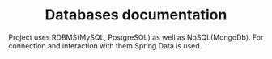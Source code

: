 <h1 style="text-align: center">Databases documentation</h1>

<p> Project uses RDBMS(MySQL, PostgreSQL) as well as NoSQL(MongoDb). For connection and interaction with them
 Spring Data is used.</p>

